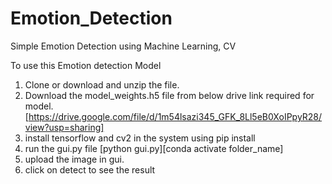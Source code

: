 # Emotion_Detection
Simple Emotion Detection using Machine Learning, CV

To use this Emotion detection Model
1. Clone or download and unzip the file.
2. Download the model_weights.h5 file from below drive link required for model. [https://drive.google.com/file/d/1m54lsazi345_GFK_8Ll5eB0XoIPpyR28/view?usp=sharing]
3. install tensorflow and cv2 in the system using pip install
4. run the gui.py file [python gui.py][conda activate folder_name]
5. upload the image in gui.
6. click on detect to see the result
